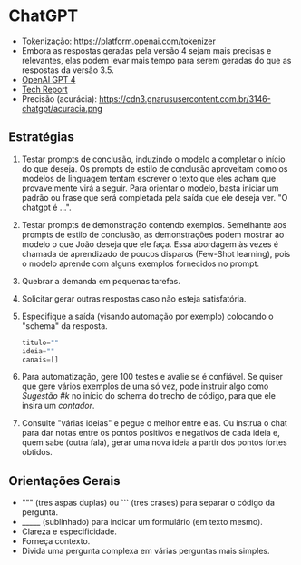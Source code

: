 # ChatGPT
- Tokenização: https://platform.openai.com/tokenizer
- Embora as respostas geradas pela versão 4 sejam mais precisas e relevantes, elas podem levar mais tempo para serem geradas do que as respostas da versão 3.5.
- [OpenAI GPT 4](https://openai.com/index/gpt-4-research/)
- [Tech Report](https://arxiv.org/abs/2303.08774)
- Precisão (acurácia): https://cdn3.gnarususercontent.com.br/3146-chatgpt/acuracia.png

## Estratégias

1. Testar prompts de conclusão, induzindo o modelo a completar o início do que deseja.
Os prompts de estilo de conclusão aproveitam como os modelos de linguagem tentam escrever o texto que eles acham que provavelmente virá a seguir. Para orientar o modelo, basta iniciar um padrão ou frase que será completada pela saída que ele deseja ver.
"O chatgpt é ...".

2. Testar prompts de demonstração contendo exemplos.
Semelhante aos prompts de estilo de conclusão, as demonstrações podem mostrar ao modelo o que João deseja que ele faça. Essa abordagem às vezes é chamada de aprendizado de poucos disparos (Few-Shot learning), pois o modelo aprende com alguns exemplos fornecidos no prompt.

3. Quebrar a demanda em pequenas tarefas.
4. Solicitar gerar outras respostas caso não esteja satisfatória.
5. Especifique a saída (visando automação por exemplo) colocando o "schema" da resposta.
   ```js
   titulo=""
   ideia=""
   canais=[]
   ```
6. Para automatização, gere 100 testes e avalie se é confiável. Se quiser que gere vários exemplos de uma só vez, pode instruir algo como _Sugestão #k_ no início do schema do trecho de código, para que ele insira um _contador_.
7. Consulte "várias ideias" e pegue o melhor entre elas. Ou instrua o chat para dar notas entre os pontos positivos e negativos de cada ideia e, quem sabe (outra fala), gerar uma nova ideia a partir dos pontos fortes obtidos.

## Orientações Gerais
- """ (tres aspas duplas) ou ``` (tres crases) para separar o código da pergunta.
- _____ (sublinhado) para indicar um formulário (em texto mesmo).
- Clareza e especificidade.
- Forneça contexto.
- Divida uma pergunta complexa em várias perguntas mais simples.
